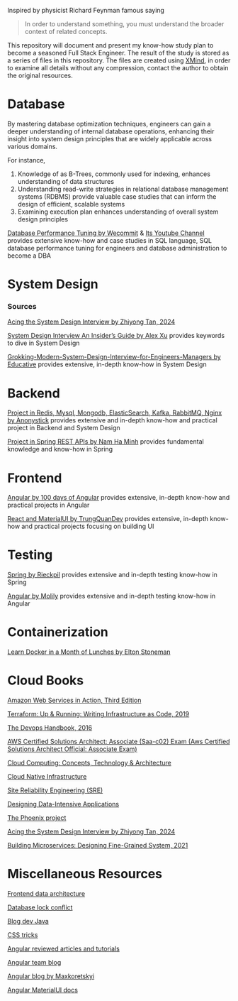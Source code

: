 Inspired by physicist Richard Feynman famous saying 
> In order to understand something, you must understand the broader context of related concepts.

This repository will document and present my know-how study plan to become a seasoned Full Stack Engineer. The result of the study is stored as a series of files in this repository. The files are created using [XMind](https://xmind.app/), in order to examine all details without any compression, contact the author to obtain the original resources.

# Database
By mastering database optimization techniques, engineers can gain a deeper understanding of internal database operations, enhancing their insight into system design principles that are widely applicable across various domains. 

For instance, 

1. Knowledge of as B-Trees, commonly used for indexing, enhances understanding of data structures  
2. Understanding read-write strategies in relational database management systems (RDBMS) provide valuable case studies that can inform the design of efficient, scalable systems
3. Examining execution plan enhances understanding of overall system design principles

[Database Performance Tuning by Wecommit](https://wecommit.com.vn/) & [Its Youtube Channel](https://www.youtube.com/@tranquochuywecommit) provides extensive know-how and case studies in SQL language, SQL database performance tuning for engineers and database administration to become a DBA

# System Design
### Sources
[Acing the System Design Interview by Zhiyong Tan, 2024](https://www.manning.com/books/acing-the-system-design-interview)

[System Design Interview An Insider’s Guide by Alex Xu](https://github.com/Henrywu573/Catalogue/blob/master/System%20Design%20Interview%20An%20Insider%E2%80%99s%20Guide%20by%20Alex%20Xu%20(z-lib.org).pdf) provides keywords to dive in System Design 

[Grokking-Modern-System-Design-Interview-for-Engineers-Managers by Educative](https://github.com/anonystick/anonystick/tree/main/Library/system.design/educative.io/Grokking-Modern-System-Design-Interview-for-Engineers-Managers) provides extensive, in-depth know-how in System Design

# Backend
[Project in Redis, Mysql, Mongodb, ElasticSearch, Kafka, RabbitMQ, Nginx by Anonystick](https://github.com/anonystick/anonystick) provides extensive and in-depth know-how and practical project in Backend and System Design

[Project in Spring REST APIs by Nam Ha Minh](https://www.udemy.com/course/spring-boot-rest-apis-ultimate/) provides fundamental knowledge and know-how in Spring

# Frontend
[Angular by 100 days of Angular](https://github.com/angular-vietnam/100-days-of-angular) provides extensive, in-depth know-how and practical projects in Angular

[React and MaterialUI by TrungQuanDev](https://www.youtube.com/@trungquandev/featured) provides extensive, in-depth know-how and practical projects focusing on building UI

# Testing
[Spring by Rieckpil](https://rieckpil.de/courses/) provides extensive and in-depth testing know-how in Spring

[Angular by Molily](https://testing-angular.com/) provides extensive and in-depth testing know-how in Angular

# Containerization
[Learn Docker in a Month of Lunches by Elton Stoneman](https://www.youtube.com/playlist?list=PLXl_isu8qxvmDOAnUkG5x16LzBzGzY_Ww)

# Cloud Books
[Amazon Web Services in Action, Third Edition](https://www.manning.com/books/amazon-web-services-in-action-third-edition)

[Terraform: Up & Running: Writing Infrastructure as Code, 2019](https://www.amazon.de/dp/1492046906?tag=loujaybee-21&geniuslink=true)

[The Devops Handbook, 2016](https://www.amazon.de/dp/1942788002?geniuslink=true)

[AWS Certified Solutions Architect: Associate (Saa-c02) Exam (Aws Certified Solutions Architect Official: Associate Exam)](https://www.amazon.de/dp/1119713080?asc_campaign=581f34194cee7d2eee303c6fdd5626f7&asc_source=01HFEMMMAVHX10DGRHX5P5NNQY&geniuslink=true&tag=snxde6-21)

[Cloud Computing: Concepts, Technology & Architecture](https://www.amazon.de/-/en/Cloud-Computing-Concepts-Technology-Architecture/dp/0133387526)

[Cloud Native Infrastructure](https://www.oreilly.com/library/view/cloud-native-infrastructure/9781491984291/)

[Site Reliability Engineering (SRE)](https://sre.google/books/)

[Designing Data-Intensive Applications](https://www.oreilly.com/library/view/designing-data-intensive-applications/9781491903063/)

[The Phoenix project](https://itrevolution.com/product/the-phoenix-project/)

[Acing the System Design Interview by Zhiyong Tan, 2024](https://www.manning.com/books/acing-the-system-design-interview)

[Building Microservices: Designing Fine-Grained System, 2021](https://www.oreilly.com/library/view/building-microservices-2nd/9781492034018/)

# Miscellaneous Resources
[Frontend data architecture](https://bookshelf-b2bf6.web.app/)

[Database lock conflict](https://wecommit.com.vn/sql-lock-conflict-la-gi/)

[Blog dev Java](https://dev.java/)

[CSS tricks](https://css-tricks.com/)

[Angular reviewed articles and tutorials](https://angular.love/)

[Angular team blog](https://blog.angular.dev/)

[Angular blog by Maxkoretskyi](https://indepth.dev/)

[Angular MaterialUI docs](https://rc.material.angular.io/)
